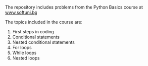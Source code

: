 The repository includes problems from the Python Basics course at www.softuni.bg

The topics included in the course are:

1. First steps in coding
2. Conditional statements
3. Nested conditional statements
4. For loops
5. While loops
6. Nested loops
